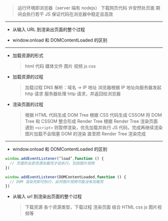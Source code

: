 > 运行环境即浏览器（server 端有 nodejs）
> 下载网页代码 许安然处页面 期间会执行若干 JS
> 保证代码在浏览器中稳定且高效

---

- 从输入 URL 到渲染出页面的整个过程

- window.onload 和 DOMContentLoaded 的区别

---

- 加载资源的形式

  > html 代码
  > 媒体文件 图片 视频
  > js css

- 加载资源的过程

  > 加载过程
  > DNS 解析：域名 -> IP 地址
  > 浏览器根据 IP 地址向服务器发起 http 请求
  > 服务器处理 http 请求，并返回给浏览器

* 渲染页面的过程
  > 根据 HTML 代码生成 DOM Tree
  > 根据 CSS 代码生成 CSSOM
  > 将 DOM Tree 和 CSSOM 整合形成 Render Tree
  > 根据 Render Tree 渲染页面
  > 遇到 `<script>` 则暂停渲染，优先加载并执行 JS 代码，完成再继续渲染
  > 图片加载不会阻塞 DOM 的渲染
  > 直至把 Render Tree 渲染完成

---

- window.onload 和 DOMContentLoaded 的区别

```js
window.addEventListener(‘load’,function () {
  // 页面的全部资源加载完才会执行，包括图片视频
})

window.addEventListener(DOMContentLoaded,function () {
  // DOM 渲染完即可执行，此时图片视频可能没有加载完
})

```

- 从输入 url 到渲染出页面的整个过程

  > 下载资源 各个资源类型，下载过程
  > 渲染页面 结合 HTML css js 图片视频等
